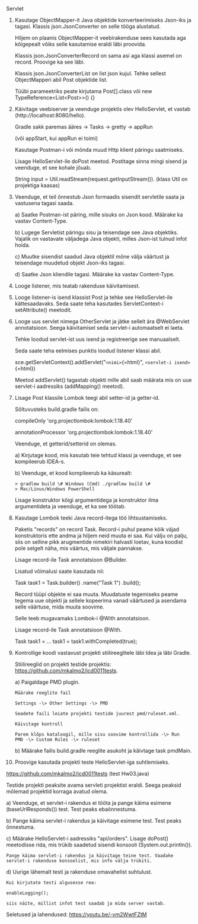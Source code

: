 Servlet

1.  Kasutage ObjectMapper-it Java objektide konverteerimiseks Json-iks
    ja tagasi. Klassis json.JsonConverter on selle tööga alustatud.

    Hiljem on plaanis ObjectMapper-it veebirakenduse sees kasutada aga
    kõigepealt võiks selle kasutamise eraldi läbi proovida.

    Klassis json.JsonConverterRecord on sama asi aga klassi asemel on
    record. Proovige ka see läbi.

    Klassis json.JsonConverterList on list json kujul. Tehke sellest
    ObjectMapperi abil Post objektide list.

    Tüübi parameetriks peate kirjutama Post\[\].class või new
    TypeReference\<List\<Post\>\>() {}

2.  Käivitage veebiserver ja veenduge projektis olev HelloServlet, et
    vastab (http://localhost:8080/hello).

    Gradle sakk paremas ääres -\> Tasks -\> gretty -\> appRun

    (või appStart, kui appRun ei toimi)

    Kasutage Postman-i või mõnda muud Http klient päringu saatmiseks.

    Lisage HelloServlet-ile doPost meetod. Postitage sinna mingi sisend
    ja veenduge, et see kohale jõuab.

    String input = Util.readStream(request.getInputStream()). (klass
    Util on projektiga kaasas)

3.  Veenduge, et teil õnnestub Json formaadis sisendit servletile saata
    ja vastusena tagasi saada.

    a)  Saatke Postman-ist päring, mille sisuks on Json kood. Määrake ka
        vastav Content-Type.

    b)  Lugege Servletist päringu sisu ja teisendage see Java objektiks.
        Vajalik on vastavate väljadega Java objekti, milles Json-ist
        tulnud infot hoida.

    c)  Muutke sisendist saadud Java objektil mõne välja väärtust ja
        teisendage muudetud objekt Json-iks tagasi.

    d)  Saatke Json kliendile tagasi. Määrake ka vastav Content-Type.

4.  Looge listener, mis teatab rakenduse käivitamisest.

5.  Looge listener-is isend klassist Post ja tehke see HelloServlet-ile
    kättesaadavaks. Seda saate teha kasutades ServletContext-i
    setAttribute() meetodit.

6.  Looge uus servlet nimega OtherServlet ja jätke sellelt ära
    @WebServlet annotatsioon. Seega käivitamisel seda servlet-i
    automaatselt ei laeta.

    Tehke loodud servlet-ist uus isend ja registreerige see manuaalselt.

    Seda saate teha eelmises punktis loodud listener klassi abil.

    sce.getServletContext().addServlet("`<nimi>`{=html}",
    `<servlet-i isend>`{=html})

    Meetod addServlet() tagastab objekti mille abil saab määrata mis on
    uue servlet-i aadressiks (addMapping() meetod).

7.  Lisage Post klassile Lombok teegi abil setter-id ja getter-id.

    Sõltuvusteks build.gradle failis on:

    compileOnly 'org.projectlombok:lombok:1.18.40'

    annotationProcessor 'org.projectlombok:lombok:1.18.40'

    Veenduge, et getterid/setterid on olemas.

    a)  Kirjutage kood, mis kasutab teie tehtud klassi ja veenduge, et
        see kompileerub IDEA-s.

    b)  Veenduge, et kood kompileerub ka käsurealt:

        > gradlew build \# Windows (Cmd) ./gradlew build \#
        > Mac/Linux/Windows PowerShell

    Lisage konstruktor kõigi argumentidega ja konstruktor ilma
    argumentideta ja veenduge, et ka see töötab.

8.  Kasutage Lombok teeki Java record-itega töö lihtsustamiseks.

    Paketis "records" on record Task. Record-i puhul peame kõik väjad
    konstruktoris ette andma ja hiljem neid muuta ei saa. Kui välju on
    palju, siis on selline pikk arugmentide nimekiri halvasti loetav,
    kuna koodist pole selgelt näha, mis väärtus, mis väljale pannakse.

    Lisage record-ile Task annotatsioon @Builder.

    Lisatud võimalusi saate kasutada nii:

    Task task1 = Task.builder() .name("Task 1") .build();

    Record tüüpi objekte ei saa muuta. Muudatuste tegemiseks peame
    tegema uue objekti ja sellele kopeerima vanad väärtused ja asendama
    selle väärtuse, mida muuta soovime.

    Selle teeb mugavamaks Lombok-i @With annotatsioon.

    Lisage record-ile Task annotatsioon @With.

    Task task1 = ... task1 = task1.withCompleted(true);

9.  Kontrollige koodi vastavust projekti stiilireeglitele läbi Idea ja
    läbi Gradle.

    Stiilireeglid on projekti testide projektis:
    https://github.com/mkalmo2/icd0011tests.

    a)  Paigaldage PMD plugin.

        Määrake reeglite fail

        Settings -\> Other Settings -\> PMD

        Seadete faili leiate projekti testide juurest pmd/ruleset.xml.

        Käivitage kontroll

        Parem klõps kataloogil, mille sisu soovime kontrollida -\> Run
        PMD -\> Custom Rules -\> ruleset

    b)  Määrake failis build.gradle reeglite asukoht ja käivtage task
        pmdMain.

10. Proovige kasutada projekti teste HelloServlet-iga suhtlemiseks.

https://github.com/mkalmo2/icd0011tests (test Hw03.java)

Testide projekti peaksite avama servleti projektist eraldi. Seega
peaksid mõlemad projektid korraga avatud olema.

a)  Veenduge, et servlet-i rakendus ei tööta ja pange käima esimene
    (baseUrlResponds()) test. Test peaks ebaõnnestuma.

b)  Pange käima servlet-i rakendus ja käivitage esimene test. Test peaks
    õnnestuma.

c)  Määrake HelloServlet-i aadressiks "api/orders". Lisage doPost()
    meetodisse rida, mis trükib saadetud sisendi konsooli
    (System.out.println()).

    Pange käima servlet-i rakendus ja käivitage teine test. Vaadake
    servlet-i rakenduse konsoolist, mis info välja trükiti.

d)  Uurige lähemalt testi ja rakenduse omavahelist suhtulust.

    Kui kirjutate testi algusesse rea:

    enableLogging();

    siis näite, millist infot test saadab ja mida server vastab.

Seletused ja lahendused: https://youtu.be/-vm2WwtFZtM
